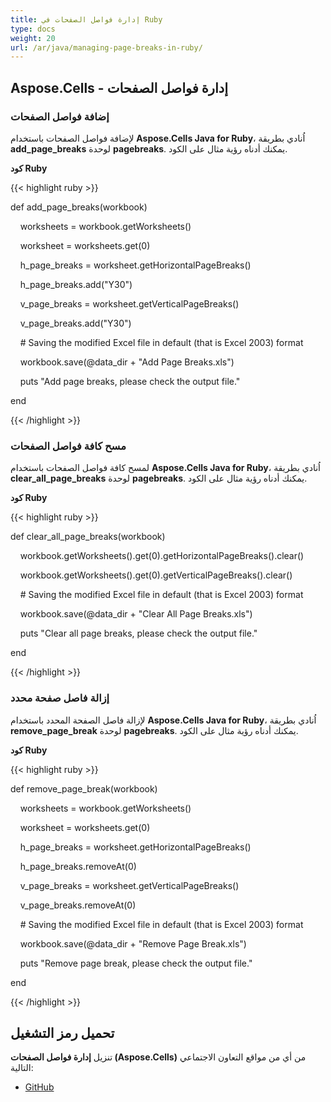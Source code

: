 ```yaml
---
title: إدارة فواصل الصفحات في Ruby
type: docs
weight: 20
url: /ar/java/managing-page-breaks-in-ruby/
---
```


## **Aspose.Cells - إدارة فواصل الصفحات**
### **إضافة فواصل الصفحات**
لإضافة فواصل الصفحات باستخدام **Aspose.Cells Java for Ruby**، اُنادي بطريقة **add_page_breaks** لوحدة **pagebreaks**. يمكنك أدناه رؤية مثال على الكود.

**كود Ruby**

{{< highlight ruby >}}

 def add_page_breaks(workbook)

    worksheets = workbook.getWorksheets()

    worksheet = worksheets.get(0)

    h_page_breaks = worksheet.getHorizontalPageBreaks()

    h_page_breaks.add("Y30")



    v_page_breaks = worksheet.getVerticalPageBreaks()

    v_page_breaks.add("Y30")

    # Saving the modified Excel file in default (that is Excel 2003) format

    workbook.save(@data_dir + "Add Page Breaks.xls")

    puts "Add page breaks, please check the output file."

end   

{{< /highlight >}}
### **مسح كافة فواصل الصفحات**
لمسح كافة فواصل الصفحات باستخدام **Aspose.Cells Java for Ruby**، اُنادي بطريقة **clear_all_page_breaks** لوحدة **pagebreaks**. يمكنك أدناه رؤية مثال على الكود.

**كود Ruby**

{{< highlight ruby >}}

 def clear_all_page_breaks(workbook)

    workbook.getWorksheets().get(0).getHorizontalPageBreaks().clear()

    workbook.getWorksheets().get(0).getVerticalPageBreaks().clear()

    # Saving the modified Excel file in default (that is Excel 2003) format

    workbook.save(@data_dir + "Clear All Page Breaks.xls")

    puts "Clear all page breaks, please check the output file."

end 

{{< /highlight >}}
### **إزالة فاصل صفحة محدد**
لإزالة فاصل الصفحة المحدد باستخدام **Aspose.Cells Java for Ruby**، اُنادي بطريقة **remove_page_break** لوحدة **pagebreaks**. يمكنك أدناه رؤية مثال على الكود.

**كود Ruby**

{{< highlight ruby >}}

 def remove_page_break(workbook)

    worksheets = workbook.getWorksheets()

    worksheet = worksheets.get(0)



    h_page_breaks = worksheet.getHorizontalPageBreaks()

    h_page_breaks.removeAt(0)



    v_page_breaks = worksheet.getVerticalPageBreaks()

    v_page_breaks.removeAt(0)

    # Saving the modified Excel file in default (that is Excel 2003) format

    workbook.save(@data_dir + "Remove Page Break.xls")

    puts "Remove page break, please check the output file."

end 

{{< /highlight >}}
## **تحميل رمز التشغيل**
تنزيل **إدارة فواصل الصفحات (Aspose.Cells)** من أي من مواقع التعاون الاجتماعي التالية:

- [GitHub](https://github.com/aspose-cells/Aspose.Cells-for-Java/blob/master/Plugins/Aspose_Cells_Java_for_Ruby/lib/asposecellsjava/pagebreaks.rb)
